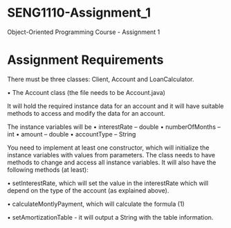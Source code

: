 # SENG1110-Assignment_1
Object-Oriented Programming Course - Assignment 1
# Assignment Requirements
There must be three classes: Client, Account and LoanCalculator. 
  
  • The Account class (the file needs to be Account.java) 
 
It will hold the required instance data for an account and it will have suitable methods to access and modify the data for an account.  
 
The instance variables will be 
  • interestRate – double 
  • numberOfMonths – int 
  • amount – double 
  • accountType – String 

You need to implement at least one constructor, which will initialize the instance variables with values from parameters. The class needs to have methods to change and access all instance variables. It will also have the following methods (at least): 
 
  • setInterestRate, which will set the value in the interestRate which will depend on the type of the account (as explained above). 
  
  • calculateMontlyPayment, which will calculate the formula (1) 
  
  • setAmortizationTable - it will output a String with the table information. 
